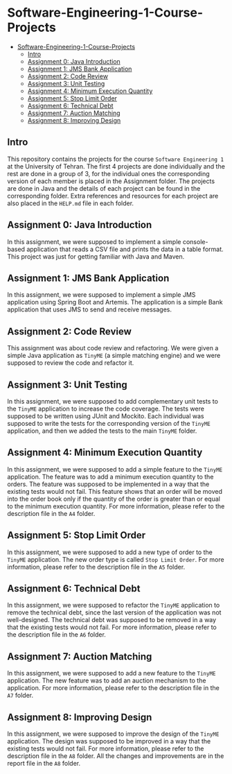# Software-Engineering-1-Course-Projects

- [Software-Engineering-1-Course-Projects](#software-engineering-1-course-projects)
  - [Intro](#intro)
  - [Assignment 0: Java Introduction](#assignment-0-java-introduction)
  - [Assignment 1: JMS Bank Application](#assignment-1-jms-bank-application)
  - [Assignment 2: Code Review](#assignment-2-code-review)
  - [Assignment 3: Unit Testing](#assignment-3-unit-testing)
  - [Assignment 4: Minimum Execution Quantity](#assignment-4-minimum-execution-quantity)
  - [Assignment 5: Stop Limit Order](#assignment-5-stop-limit-order)
  - [Assignment 6: Technical Debt](#assignment-6-technical-debt)
  - [Assignment 7: Auction Matching](#assignment-7-auction-matching)
  - [Assignment 8: Improving Design](#assignment-8-improving-design)

## Intro

This repository contains the projects for the course `Software Engineering 1` at the University of Tehran. The first 4 projects are done individually and the rest are done in a group of 3, for the individual ones the corresponding version of each member is placed in the Assignment folder. The projects are done in Java and the details of each project can be found in the corresponding folder. Extra references and resources for each project are also placed in the `HELP.md` file in each folder.

## Assignment 0: Java Introduction

In this assignment, we were supposed to implement a simple console-based application that reads a CSV file and prints the data in a table format. This project was just for getting familiar with Java and Maven.

## Assignment 1: JMS Bank Application

In this assignment, we were supposed to implement a simple JMS application using Spring Boot and Artemis. The application is a simple Bank application that uses JMS to send and receive messages.

## Assignment 2: Code Review

This assignment was about code review and refactoring. We were given a simple Java application as `TinyME` (a simple matching engine) and we were supposed to review the code and refactor it.

## Assignment 3: Unit Testing

In this assignment, we were supposed to add complementary unit tests to the `TinyME` application to increase the code coverage. The tests were supposed to be written using JUnit and Mockito. Each individual was supposed to write the tests for the corresponding version of the `TinyME` application, and then we added the tests to the main `TinyME` folder.

## Assignment 4: Minimum Execution Quantity

In this assignment, we were supposed to add a simple feature to the `TinyME` application. The feature was to add a minimum execution quantity to the orders. The feature was supposed to be implemented in a way that the existing tests would not fail. This feature shows that an order will be moved into the order book only if the quantity of the order is greater than or equal to the minimum execution quantity. For more information, please refer to the description file in the `A4` folder.

## Assignment 5: Stop Limit Order

In this assignment, we were supposed to add a new type of order to the `TinyME` application. The new order type is called `Stop Limit Order`. For more information, please refer to the description file in the `A5` folder.

## Assignment 6: Technical Debt

In this assignment, we were supposed to refactor the `TinyME` application to remove the technical debt, since the last version of the application was not well-designed. The technical debt was supposed to be removed in a way that the existing tests would not fail. For more information, please refer to the description file in the `A6` folder.

## Assignment 7: Auction Matching

In this assignment, we were supposed to add a new feature to the `TinyME` application. The new feature was to add an auction mechanism to the application. For more information, please refer to the description file in the `A7` folder.

## Assignment 8: Improving Design

In this assignment, we were supposed to improve the design of the `TinyME` application. The design was supposed to be improved in a way that the existing tests would not fail. For more information, please refer to the description file in the `A8` folder. All the changes and improvements are in the report file in the `A8` folder.
